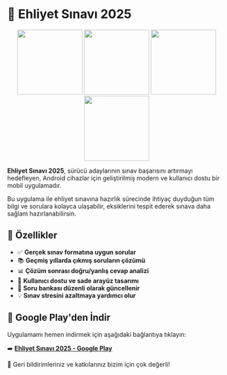 <h1>🚗 Ehliyet Sınavı 2025</h1>

<p align="center">
  <img src="https://github.com/user-attachments/assets/412ad580-32be-44f7-9b4d-0e31272e33b6" width="150"/>
  <img src="https://github.com/user-attachments/assets/54ff5c61-04a2-45ae-8e2f-7f09904957a2" width="150"/>

  <img src="https://github.com/user-attachments/assets/4bd34388-bc2a-4cc9-ab5f-f9e5f99f15fc" width="150"/>
  <img src="https://github.com/user-attachments/assets/0ff2afe8-9c38-4995-af23-b2f8fda5ca5e" width="150"/>
</p>


**Ehliyet Sınavı 2025**, sürücü adaylarının sınav başarısını artırmayı hedefleyen, Android cihazlar için geliştirilmiş modern ve kullanıcı dostu bir mobil uygulamadır.

Bu uygulama ile ehliyet sınavına hazırlık sürecinde ihtiyaç duyduğun tüm bilgi ve sorulara kolayca ulaşabilir, eksiklerini tespit ederek sınava daha sağlam hazırlanabilirsin.

## 🎯 Özellikler

- ✅ **Gerçek sınav formatına uygun sorular**
- 📚 **Geçmiş yıllarda çıkmış soruların çözümü**
- 📊 **Çözüm sonrası doğru/yanlış cevap analizi**
- 🧠 **Kullanıcı dostu ve sade arayüz tasarımı**
- 🔄 **Soru bankası düzenli olarak güncellenir**
- 💡 **Sınav stresini azaltmaya yardımcı olur**


## 📲 Google Play'den İndir

Uygulamamı hemen indirmek için aşağıdaki bağlantıya tıklayın:

➡️ **[Ehliyet Sınavı 2025 - Google Play](https://play.google.com/store/apps/details?id=com.meminapp.ehliyet2025)**  

📌 Geri bildirimleriniz ve katkılarınız bizim için çok değerli!


